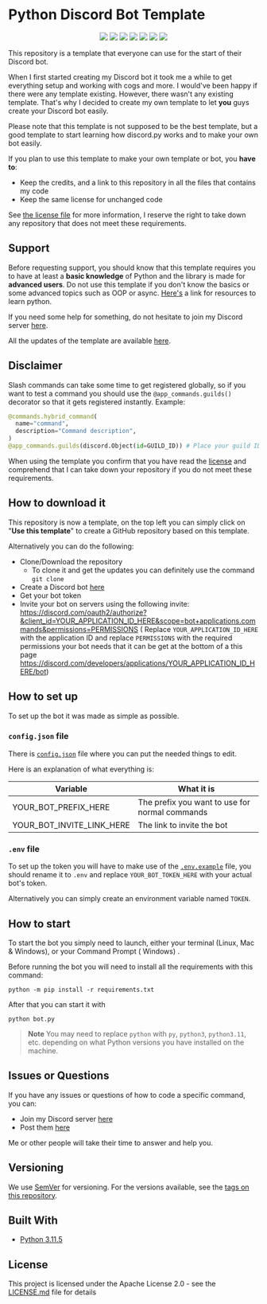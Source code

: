 # Python Discord Bot Template

<p align="center">
  <a href="https://discord.gg/mTBrXyWxAF"><img src="https://img.shields.io/discord/739934735387721768?logo=discord"></a>
  <a href="https://github.com/kkrypt0nn/Python-Discord-Bot-Template/releases"><img src="https://img.shields.io/github/v/release/kkrypt0nn/Python-Discord-Bot-Template"></a>
  <a href="https://github.com/kkrypt0nn/Python-Discord-Bot-Template/commits/main"><img src="https://img.shields.io/github/last-commit/kkrypt0nn/Python-Discord-Bot-Template"></a>
  <a href="https://github.com/kkrypt0nn/Python-Discord-Bot-Template/blob/main/LICENSE.md"><img src="https://img.shields.io/github/license/kkrypt0nn/Python-Discord-Bot-Template"></a>
  <a href="https://github.com/kkrypt0nn/Python-Discord-Bot-Template"><img src="https://img.shields.io/github/languages/code-size/kkrypt0nn/Python-Discord-Bot-Template"></a>
  <a href="https://conventionalcommits.org/en/v1.0.0/"><img src="https://img.shields.io/badge/Conventional%20Commits-1.0.0-%23FE5196?logo=conventionalcommits&logoColor=white"></a>
  <a href="https://github.com/psf/black"><img src="https://img.shields.io/badge/code%20style-black-000000.svg"></a>
</p>

This repository is a template that everyone can use for the start of their Discord bot.

When I first started creating my Discord bot it took me a while to get everything setup and working with cogs and more.
I would've been happy if there were any template existing. However, there wasn't any existing template. That's why I
decided to create my own template to let **you** guys create your Discord bot easily.

Please note that this template is not supposed to be the best template, but a good template to start learning how
discord.py works and to make your own bot easily.

If you plan to use this template to make your own template or bot, you **have to**:

- Keep the credits, and a link to this repository in all the files that contains my code
- Keep the same license for unchanged code

See [the license file](https://github.com/kkrypt0nn/Python-Discord-Bot-Template/blob/master/LICENSE.md) for more
information, I reserve the right to take down any repository that does not meet these requirements.

## Support

Before requesting support, you should know that this template requires you to have at least a **basic knowledge** of
Python and the library is made for **advanced users**. Do not use this template if you don't know the
basics or some advanced topics such as OOP or async. [Here's](https://pythondiscord.com/pages/resources) a link for resources to learn python.

If you need some help for something, do not hesitate to join my Discord server [here](https://discord.gg/mTBrXyWxAF).

All the updates of the template are available [here](UPDATES.md).

## Disclaimer

Slash commands can take some time to get registered globally, so if you want to test a command you should use
the `@app_commands.guilds()` decorator so that it gets registered instantly. Example:

```py
@commands.hybrid_command(
  name="command",
  description="Command description",
)
@app_commands.guilds(discord.Object(id=GUILD_ID)) # Place your guild ID here
```

When using the template you confirm that you have read the [license](LICENSE.md) and comprehend that I can take down
your repository if you do not meet these requirements.

## How to download it

This repository is now a template, on the top left you can simply click on "**Use this template**" to create a GitHub
repository based on this template.

Alternatively you can do the following:

- Clone/Download the repository
  - To clone it and get the updates you can definitely use the command
    `git clone`
- Create a Discord bot [here](https://discord.com/developers/applications)
- Get your bot token
- Invite your bot on servers using the following invite:
  https://discord.com/oauth2/authorize?&client_id=YOUR_APPLICATION_ID_HERE&scope=bot+applications.commands&permissions=PERMISSIONS (
  Replace `YOUR_APPLICATION_ID_HERE` with the application ID and replace `PERMISSIONS` with the required permissions
  your bot needs that it can be get at the bottom of a this
  page https://discord.com/developers/applications/YOUR_APPLICATION_ID_HERE/bot)

## How to set up

To set up the bot it was made as simple as possible.

### `config.json` file

There is [`config.json`](config.json) file where you can put the
needed things to edit.

Here is an explanation of what everything is:

| Variable                  | What it is                                     |
| ------------------------- | ---------------------------------------------- |
| YOUR_BOT_PREFIX_HERE      | The prefix you want to use for normal commands |
| YOUR_BOT_INVITE_LINK_HERE | The link to invite the bot                     |

### `.env` file

To set up the token you will have to make use of the [`.env.example`](.env.example) file, you should rename it to `.env` and replace `YOUR_BOT_TOKEN_HERE` with your actual bot's token.

Alternatively you can simply create an environment variable named `TOKEN`.

## How to start

To start the bot you simply need to launch, either your terminal (Linux, Mac & Windows), or your Command Prompt (
Windows)
.

Before running the bot you will need to install all the requirements with this command:

```
python -m pip install -r requirements.txt
```

After that you can start it with

```
python bot.py
```

> **Note** You may need to replace `python` with `py`, `python3`, `python3.11`, etc. depending on what Python versions you have installed on the machine.

## Issues or Questions

If you have any issues or questions of how to code a specific command, you can:

- Join my Discord server [here](https://discord.gg/mTBrXyWxAF)
- Post them [here](https://github.com/kkrypt0nn/Python-Discord-Bot-Template/issues)

Me or other people will take their time to answer and help you.

## Versioning

We use [SemVer](http://semver.org) for versioning. For the versions available, see
the [tags on this repository](https://github.com/kkrypt0nn/Python-Discord-Bot-Template/tags).

## Built With

- [Python 3.11.5](https://www.python.org/)

## License

This project is licensed under the Apache License 2.0 - see the [LICENSE.md](LICENSE.md) file for details
